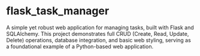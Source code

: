 # flask_task_manager
A simple yet robust web application for managing tasks, built with Flask and SQLAlchemy. This project demonstrates full CRUD (Create, Read, Update, Delete) operations, database integration, and basic web styling, serving as a foundational example of a Python-based web application.
